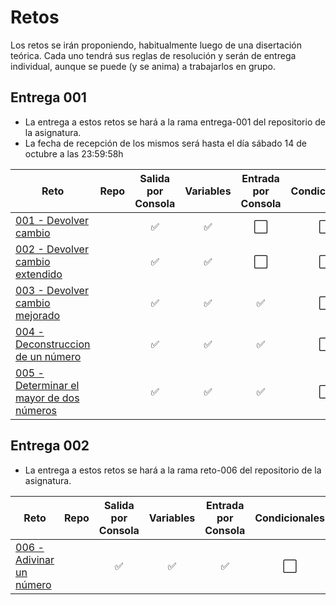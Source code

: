 # Retos

Los retos se irán proponiendo, habitualmente luego de una disertación teórica. Cada uno tendrá sus reglas de resolución y serán de entrega individual, aunque se puede (y se anima) a trabajarlos en grupo.

## Entrega 001

- La entrega a estos retos se hará a la rama entrega-001 del repositorio de la asignatura. 
- La fecha de recepción de los mismos será hasta el día sábado 14 de octubre a las 23:59:58h

|Reto|Repo|Salida por Consola|Variables|Entrada por Consola|Condicionales|Bucles|Tablas
|-|:-:|:-:|:-:|:-:|:-:|:-:|:-:|
[001 - Devolver cambio](001-DevolverCambio/README.md)||✅|✅|⬜|⬜|⬜|⬜
[002 - Devolver cambio extendido](002-DevolverCambio/README.md)||✅|✅|⬜|⬜|⬜|⬜
[003 - Devolver cambio mejorado](003-DevolverCambioMejorado/README.md)||✅|✅|✅|⬜|⬜|⬜
[004 - Deconstruccion de un número](004-Deconstruccion/README.md)||✅|✅|✅|⬜|⬜|⬜
[005 - Determinar el mayor de dos números](005-NumeroMayor/README.md)||✅|✅|✅|⬜|⬜|⬜

## Entrega 002

- La entrega a estos retos se hará a la rama reto-006 del repositorio de la asignatura.

|Reto|Repo|Salida por Consola|Variables|Entrada por Consola|Condicionales|Bucles|Tablas
|-|:-:|:-:|:-:|:-:|:-:|:-:|:-:|
[006 - Adivinar un número](006-AdivinarNumero/README.md)||✅|✅|✅|⬜|⬜|⬜
